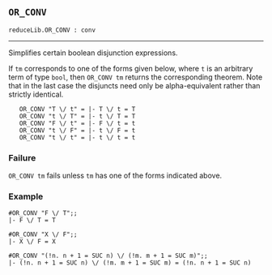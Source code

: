 ## `OR_CONV`

``` hol4
reduceLib.OR_CONV : conv
```

------------------------------------------------------------------------

Simplifies certain boolean disjunction expressions.

If `tm` corresponds to one of the forms given below, where `t` is an
arbitrary term of type `bool`, then `OR_CONV tm` returns the
corresponding theorem. Note that in the last case the disjuncts need
only be alpha-equivalent rather than strictly identical.

``` hol4
   OR_CONV "T \/ t" = |- T \/ t = T
   OR_CONV "t \/ T" = |- t \/ T = T
   OR_CONV "F \/ t" = |- F \/ t = t
   OR_CONV "t \/ F" = |- t \/ F = t
   OR_CONV "t \/ t" = |- t \/ t = t
```

### Failure

`OR_CONV tm` fails unless `tm` has one of the forms indicated above.

### Example

``` hol4
#OR_CONV "F \/ T";;
|- F \/ T = T

#OR_CONV "X \/ F";;
|- X \/ F = X

#OR_CONV "(!n. n + 1 = SUC n) \/ (!m. m + 1 = SUC m)";;
|- (!n. n + 1 = SUC n) \/ (!m. m + 1 = SUC m) = (!n. n + 1 = SUC n)
```
